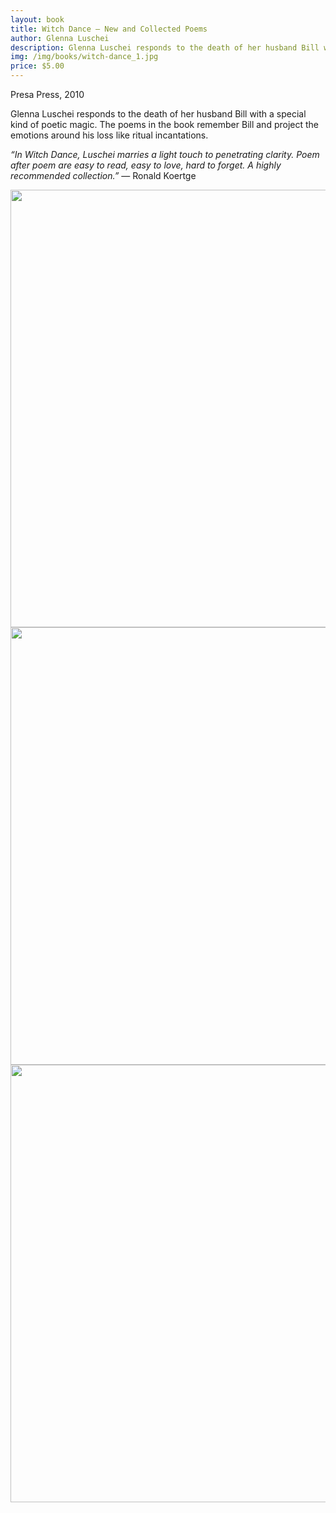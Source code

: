 ```yaml
---
layout: book
title: Witch Dance – New and Collected Poems
author: Glenna Luschei
description: Glenna Luschei responds to the death of her husband Bill with a special kind of poetic magic.
img: /img/books/witch-dance_1.jpg
price: $5.00
---
```

Presa Press, 2010

Glenna Luschei responds to the death of her husband Bill with a special kind of poetic magic.  The poems in the book remember Bill and project the emotions around his loss like ritual incantations.

*“In Witch Dance, Luschei marries a light touch to penetrating clarity. Poem after poem are easy to read, easy to love, hard to forget.  A highly recommended collection.”*  — Ronald Koertge

<div class="images">
<img src="{{ site.baseurl }}/img/books/witch-dance_1.jpg" width=700 alt="" />
<img src="{{ site.baseurl }}/img/books/witch-dance_2.jpg" width=700 alt="" />
<img src="{{ site.baseurl }}/img/books/witch-dance_2.jpg" width=700 alt="" />
</div>
